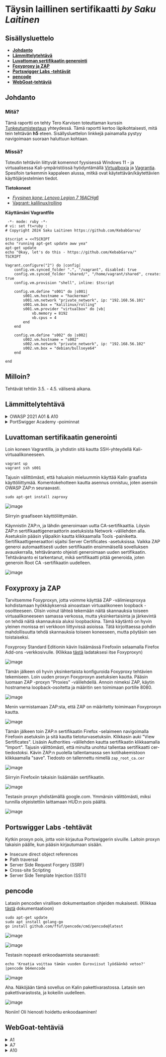 # Täysin laillinen sertifikaatti _by Saku Laitinen_

## Sisällysluettelo

- **[Johdanto](https://github.com/KebabGarva/Tunkeutumistestaus2024-bgu248/edit/main/h5.md#johdanto)**
- **[Lämmittelytehtävä](https://github.com/KebabGarva/Tunkeutumistestaus2024-bgu248/blob/main/h5.md#Lämmittelytehtävä)**
- **[Luvattoman sertifikaatin generointi](https://github.com/KebabGarva/Tunkeutumistestaus2024-bgu248/blob/main/h5.md#luvattoman-sertifikaatin-generointi)**
- **[Foxyproxy ja ZAP](https://github.com/KebabGarva/Tunkeutumistestaus2024-bgu248/blob/main/h5.md#foxyproxy-ja-zap)**
- **[Portswigger Labs -tehtävät](https://github.com/KebabGarva/Tunkeutumistestaus2024-bgu248/blob/main/h5.md#Portswigger-Labs--tehtävät)**
- **[pencode](https://github.com/KebabGarva/Tunkeutumistestaus2024-bgu248/blob/main/h5.md#pencode)**
- **[WebGoat-tehtäviä](https://github.com/KebabGarva/Tunkeutumistestaus2024-bgu248/blob/main/h5.md#WebGoat-tehtäviä)**

## Johdanto

### Mitä?

Tämä raportti on tehty Tero Karvisen toteuttaman kurssin [Tunkeutumistestaus](https://terokarvinen.com/2024/eettinen-hakkerointi-2024/) yhteydessä.
Tämä raportti kertoo läpikohtaisesti, mitä tein tehtävän **h5** eteen.
Sisällysluettelon linkkejä painamalla pystyy navigoimaan suoraan haluttuun kohtaan.

### Missä?

Toteutin tehtäviin liittyvät komennot fyysisessä Windows 11 - ja virtuaalisessa Kali-ympäristöissä hyödyntämällä [Virtualboxia](https://www.virtualbox.org/) ja [Vagrantia](https://developer.hashicorp.com/vagrant).
Spesifoin tarkemmin kappaleen alussa, mitkä ovat käytettävän/käytettävien käyttöjärjestelmien tiedot. 

**Tietokoneet**

- [*Fyysinen kone: Lenovo Legion 7 16ACHg6*](https://nanoreview.net/en/laptop/lenovo-legion-7-2021-amd?m=c.1_g.3_r.3_s.3)
- [Vagrant: kalilinux/rolling](https://app.vagrantup.com/kalilinux/boxes/rolling)

**Käyttämäni Vagrantfile**

```
 -*- mode: ruby -*-
# vi: set ft=ruby :
# Copyright 2024 Saku Laitinen https://github.com/KebabGarva/

$tscript = <<TSCRIPT
echo "running apt-get update aww yea"
apt-get update
echo "Okay, let's do this - https://github.com/KebabGarva/"
TSCRIPT

Vagrant.configure("2") do |config|
	config.vm.synced_folder ".", "/vagrant", disabled: true
	config.vm.synced_folder "shared/", "/home/vagrant/shared", create: true
	config.vm.provision "shell", inline: $tscript

	config.vm.define "s001" do |s001|
		s001.vm.hostname = "hackerman"
		s001.vm.network "private_network", ip: "192.168.56.101"
		s001.vm.box = "kalilinux/rolling"
		s001.vm.provider "virtualbox" do |vb|
			vb.memory = 8192
			vb.cpus = 4
		end
	end

	config.vm.define "s002" do |s002|
		s002.vm.hostname = "s002"
		s002.vm.network "private_network", ip: "192.168.56.102"
		s002.vm.box = "debian/bullseye64"
	end
	
end
```



## Milloin?

Tehtävät tehtiin 3.5. - 4.5. välisenä aikana.

## Lämmittelytehtävä

<details>

<summary>OWASP 2021 A01 & A10</summary>

### A01: Broken Access Control

- Kulunvalvonnan haavoittuvuus, joka tyypillisesti johtaa luvattomaan tietojen luovuttamiseen, muuttamiseen tai tuhoamiseen.
- Konkreettiset esimerkit haavoittuvasta kulunvalvonnat ovat esimerkiksi
  - Järjestelmää hallinnoivien ominaisuuksien myöntäminen liian kevyin perustein
  - URL-osoitteen muokkaaminen tai API-pyyntöjä muokkaavan hyökkäyksen käyttäminen
  - toisen tilin katselu tai muokkaamisen salliminen hyödyntämällä annettua yksilöllistä tunnusta
  - POST-, PUT- ja DELELTE -käyttöoikeuksien puuttuminen API:sta
  - etuoikeuksien korottamista esittämällä olevan kirjautunut tai toimivan järjestelmänvalvojana
  - Metatietojen, kuten JWT (JSON Web Token) -käyttöoikeustunnisteen manipulointi .
  - CORS (Cross-origin resource sharing) virheellinen määrittäminen johtaa luvattomaan API-pääsyyn luottamattomista lähteistä.
  - pakottamalla sivun antamaan pääsyn sivulla todentamattomalla käyttäjällä
 
https://owasp.org/Top10/A01_2021-Broken_Access_Control/
  
### A10: Server-Side Request Forgery (SSRF)

- SSRF-virhe ilmaantuu silloin, kun verkkosovellus hakee etäresursseja todentamatta käyttäjän toimittamaa URL -osoitetta.
  - Hyökkääjä voi virhettä hyväksikäyttämällä pakottaa verkkosovelluksen palauttamaan tietoja yrityksen sisäverkosta viallisen internettiin yhdistetyn palvelimen kautta.
- Kyseistä haavoittuvuutta käyttävät hyökkäykset yleistyvät kovaa vauhtia johtuen pilvipalveluihin laajasta siirtymisestä ja verkkojen arkkitehtuurien monimutkaistumisesta.
- Esimerkiksi API:n osoitteen muokkaaminen localhostiin on tyypillinen tapa toteuttaa SSRF-hyökkäys.

https://owasp.org/Top10/A10_2021-Server-Side_Request_Forgery_%28SSRF%29/

</details>

<details>

<summary>PortSwigger Academy -poiminnat</summary>

### Insecure direct object references (IDOR)

- Yksinkertaisimmillaan hyökkääjä muokkaa URL-osoitetta niin, että hän pääsee suoraan käsiksi haluamaan luvattomaan tiedostoon.
- Käytännössä koneen tietoja pääsee muokkaamaan suoraan internetistä.

https://portswigger.net/web-security/access-control/idor

### Path traversal
  
- Hyödyntää haavoittuvuutta HTML-protokollassa
  - Jos hyökkääjän pyyntöä ei validoida, hän voi pahimassa tapauksessa päästä tietokoneen salasanatiedostoihin käsiksi muokkaamalla ainoastaan URL-osoitetta.

https://portswigger.net/web-security/file-path-traversal

### Server-side template injection

- Hyökkääjä injektoi haittaohjelman, joka toteutetaan palvelinpuolella, verkkosivujen pohjan generoimismoottoriin
- Hyökkäysstä on vaikea havaita, koska hyökkääjä piilottaa dataa verkkosivujen pohjiin piilottaakseen datankäsittelyä.
  - Kyseiset injektiot toteutetaan ulkopuolelta, mutta pyyntöjä käsitellään palvelinpuolella 
  - Haittaohjelma voi pahimassa tapauksessa saada täyden hallinnan palvelimesta, koska hyökkääjä voi mielivaltaisesti komentaa mallimoottorin generoimaan hänelle pääsyoikeudet.
 
https://portswigger.net/web-security/server-side-template-injection

### Cross-site scripting (XSS)

- Hyökkääjä muokkaa esimerkiksi HTTP-pyyntöä toteuttamaan skriptin uhrin koneella.
  - Hyökkääjä lähettää uhrille muokatun URL-osoitteen, joka sisältää toteutettavan skriptin, joka komentaa käyttäjän selaimen esimerkiksi toteuttamaan haitallisen skriptin, joka ladataan toiselta palvelimelta.
 
https://portswigger.net/web-security/cross-site-scripting
  
</details>


## Luvattoman sertifikaatin generointi

Loin koneen Vagrantilla, ja yhdistin sitä kautta SSH-yhteydellä Kali-virtuaalikoneeseen.

```
vagrant up
vagrant ssh s001
```
Tajusin välittömästi, että haluaisin mieluummin käyttää Kalin graafista käyttöliittymää. Komentokehotteen kautta asennus onnistuu, joten asensin OWASP ZAP:n seuraavasti.

```
sudo apt-get install zaproxy
```

![image](https://github.com/KebabGarva/Tunkeutumistestaus2024-bgu248/assets/89390996/159fad5e-9dbb-42cc-a793-680f460e23ba)

Siirryin graafiseen käyttöliittymään. 


Käynnistin ZAP:n, ja lähdin generoimaan uutta CA-sertifikaattia. Löysin ZAP:n sertifikaattigeneraattorin asetuksista Network -välilehden alla. Asetuksiin pääsin yläpalkin kautta klikkaamalla Tools -painiketta. Sertifikaattigeneraattori sijaitsi Server Certificates -asetuksissa.  Vaikka ZAP generoi automaattisesti uuden sertifikaatin ensimmäisellä sovelluksen avauskerralla, tehtävänanto ohjeisti generoimaan uuden sertifikaatin. Tehtävänanto ei tarkentanut, mikä sertifikaatti pitää generoida, joten generoin Root CA -sertifikaatin uudelleen.

![image](https://github.com/KebabGarva/Tunkeutumistestaus2024-bgu248/assets/89390996/d1914fdf-f16c-4dea-ae8f-810ddb9ad3de)


## Foxyproxy ja ZAP

Tarvitsemme Foxyproxyn, jotta voimme käyttää ZAP -välimiesproxya kohdistamaan hyökkäyksensä ainoastaan virtuaalikoneen loopback -osoitteeseen. Olisin voinut lähteä tekemään näitä skannauksia toiseen virtuaalikoneeseen samassa verkossa, mutta yksinkertaisinta ja järkevintä on tehdä näitä skannauksia aluksi loopbackina. Tämä käytäntö on hyvin yleinen monissa eri verkkoon liittyvissä asioissa. Tätä kirjoittaessa pohdin mahdollisuutta tehdä skannauksia toiseen koneeseen, mutta pöytäsin sen toistaiseksi.

Foxyproxy Standard Editionin kävin lisäämässä Firefoxiin selaamalla Firefox Add-ons -verkkosivulle. (Klikkaa [tästä](https://addons.mozilla.org/en-US/firefox/addon/foxyproxy-standard/) ladataksesi itse Foxyproxyn)  

![image](https://github.com/KebabGarva/Tunkeutumistestaus2024-bgu248/assets/89390996/669682f4-28c1-45a1-84f5-037b4c5f8d29)

Tämän jälkeen oli hyvin yksinkertaista konfiguroida Foxyproxy tehtävien tekemiseen. Loin uuden proxyn Foxyproxyn asetuksien kautta. Pääsin luomaan ZAP -proxyn "Proxies" -välilehdellä. Annoin nimeksi ZAP, käytin hostnamena loopback-osoitetta ja määritin sen toimimaan portille 8080.


![image](https://github.com/KebabGarva/Tunkeutumistestaus2024-bgu248/assets/89390996/4b775dfa-dddc-4a43-8cad-c2229f3b0acc)

Menin varmistamaan ZAP:sta, että ZAP on määritetty toimimaan Foxyproxyn kautta.

![image](https://github.com/KebabGarva/Tunkeutumistestaus2024-bgu248/assets/89390996/599b3618-46a1-405b-9793-cc6a8eeed32b)

Tämän jälkeen toin ZAP:n sertifikaatin Firefox -selaimeen navigoimalla Firefoxin asetuksiin ja sitä kautta tietoturvasetuksiin. Klikkasin auki "View Sertificates". Lisäsin Authorities -välilehden kautta sertifikaatin klikkaamalla "Import". Tajusin välittömästi, että minulta unohtui tallentaa sertifikaatti cer-tiedostoksi. Kävin ZAP:n puolella tallentamassa sen kotihakemistoon klikkaamalla "save". Tiedosto on tallennettu nimellä `zap_root_ca.cer`

![image](https://github.com/KebabGarva/Tunkeutumistestaus2024-bgu248/assets/89390996/a33f5d13-391b-4439-8b4f-7152cb05b313)

Siirryin Firefoxiin takaisin lisäämään sertifikaatin. 

![image](https://github.com/KebabGarva/Tunkeutumistestaus2024-bgu248/assets/89390996/c28e15d1-1426-489e-9507-cb29135394c1)

Testasin proxyn yhdistämällä google.com. Ymmärsin välittömästi, miksi tunnilla ohjeistettiin laittamaan HUD:n pois päältä.

![image](https://github.com/KebabGarva/Tunkeutumistestaus2024-bgu248/assets/89390996/04660756-1ca6-4667-96f8-47eba33edcc7)


## Portswigger Labs -tehtävät

Kytkin proxyn pois, jotta voin kirjautua Portswiggerin sivuille. Laitoin proxyn takaisin päälle, kun pääsin kirjautumaan sisään.

<details>

<summary>Insecure direct object references</summary>

### Nopeaa IDOR -meininkiä

Tämä tehtävä oli itsestäänselvä. Testasin muutaman kerran, miten chat-logit tallentuvat. Testasin kaksi kertaa, ennen kun menin ZAP:n kautta katsomaan tuloksia. 

ZAP löysi download-transcript-hakemiston HTTP-pyyntöni kautta. Kiinnitin huomiota siihen, että ensimmäinen lataamani tiedosto on nimellä "2.txt", joten luonnollisesti halusin nähdä, onko "1.txt" -tiedostoa olemassa. 

![image](https://github.com/KebabGarva/Tunkeutumistestaus2024-bgu248/assets/89390996/93e205f9-fd99-4866-bb7a-0b4fed2128a2)

Kyseinen tiedosto on olemassa. Chatista näkyy selvästi carloksen salasana. Kopioin salasanan leikepöydälle, ja yritin kirjautua carloksen tilille.

![image](https://github.com/KebabGarva/Tunkeutumistestaus2024-bgu248/assets/89390996/f7357e94-24a2-47e2-9507-fae9512cb441)

![image](https://github.com/KebabGarva/Tunkeutumistestaus2024-bgu248/assets/89390996/a38aef3d-f26d-4e7f-84c3-92e41bb4d0a6)

Tehtävä onnistui! Nyt voin esimerkiksi päivittää sähköpostiosoitteen, ja käytännössä pölliä hänen tilinsä kokonaan.

</details>

<details>

<summary>Path traversal</summary>


### Simple case

Sain tehtävän tehtyä muokkaamalla pyyntöä palauttamaan `etc/passwd` -tiedoston. Kokeilin ensin absoluuttista polkua, mutta en onnistunut. Suhteellinen polku onnistui

![image](https://github.com/KebabGarva/Tunkeutumistestaus2024-bgu248/assets/89390996/2d32cf70-78f2-4e31-964b-2e71da189065)


![image](https://github.com/KebabGarva/Tunkeutumistestaus2024-bgu248/assets/89390996/aacb4879-77e3-4931-b702-e73bdeac8677)

![image](https://github.com/KebabGarva/Tunkeutumistestaus2024-bgu248/assets/89390996/48aadf98-2d90-4f8b-ad57-61a631429099)


### Traversal sequences blocked with absolute path bypass

Aijaa. Tässä otsikossa lukee, että pitää testata absoluuttista polkua hyödyntämällä. Toimin kuin edellisen tehtävän kaavalla, mutta tällä kertaa kokeilin ensimmäisenä absoluuttista polkua.

![image](https://github.com/KebabGarva/Tunkeutumistestaus2024-bgu248/assets/89390996/f7ca8094-f10a-481a-b485-fc6dbeb83036)

![image](https://github.com/KebabGarva/Tunkeutumistestaus2024-bgu248/assets/89390996/b135d62f-4c5b-454e-98fb-955e0ad1d893)

![image](https://github.com/KebabGarva/Tunkeutumistestaus2024-bgu248/assets/89390996/2dc8415c-392a-4f5b-a770-1d594c113faf)

Olin hyvin hämmentynyt, miksi absoluuttinen polku toimi tällä kertaa.


### Traversal sequences stripped non-recursively

Tehtävä ohjeistuksen perusteella oli käytettävä haavoittuvuuden puolustusta itseään vastaan eli `....//`. Puolustus poistaa aina kaksi pistettä ja kauttaviivan, joten lisäsin yksinkertaisesti kaksi pistettä ja kauttaviivan saadakseni `../` pyyntöön.

![image](https://github.com/KebabGarva/Tunkeutumistestaus2024-bgu248/assets/89390996/92c3e4e5-4d53-4183-92d7-8bbdc51ff77c)

![image](https://github.com/KebabGarva/Tunkeutumistestaus2024-bgu248/assets/89390996/b252ec95-dcac-427d-abc9-fba6e2868179)

</details>

<details>

<summary>Server Side Request Forgery (SSRF)</summary>

### Stockapi on hieman rikki

Manuaalisen pyyntöeditorin kautta pääsin muokkaamaan stockApi -parametrin loopback -osoitteeseen. ZAP teki tästä hyvin helppoa.

![image](https://github.com/KebabGarva/Tunkeutumistestaus2024-bgu248/assets/89390996/529da8ff-fdec-4abd-b770-ef61c083001f)


![image](https://github.com/KebabGarva/Tunkeutumistestaus2024-bgu248/assets/89390996/89d1c5bb-e21e-4517-8862-dc7ab14595ab)


![image](https://github.com/KebabGarva/Tunkeutumistestaus2024-bgu248/assets/89390996/4150ce5c-fc88-4891-8bb1-711908ad7595)

Sanoin hyvästit carlokselle.

![image](https://github.com/KebabGarva/Tunkeutumistestaus2024-bgu248/assets/89390996/7492f39d-7dde-473f-95a2-4dc6ee518fee)


</details>

<details>

<summary>Cross-site Scripting</summary>


### Reflected XSS into HTML context with nothing encoded

Tehtävänanto oli yksinkertainen, joten toimenpiteeni oli myös yksinkertainen. Kirjoitin hakukenttään `<script>alert('suuri operaatio buahahahhaah')</script>`

![image](https://github.com/KebabGarva/Tunkeutumistestaus2024-bgu248/assets/89390996/50a04565-df53-4cc0-9685-451e5019c1ba)

![image](https://github.com/KebabGarva/Tunkeutumistestaus2024-bgu248/assets/89390996/2b8968e2-08c7-44e3-9a3b-1d5935af4924)

### Stored XSS into HTML context with nothing encoded

Kommenttiosioon kirjoitin hauskan skriptin.

![image](https://github.com/KebabGarva/Tunkeutumistestaus2024-bgu248/assets/89390996/2fc8fbc3-7523-4273-aa50-b27144f7eb68)

![image](https://github.com/KebabGarva/Tunkeutumistestaus2024-bgu248/assets/89390996/58ee3097-bbbb-4987-a5c0-a8abee2bed8a)


</details>

<details>

<summary>Server Side Template Injection (SSTI)</summary>

### 

Jätin tämän viimeiseksi, koska kuulema tämä oli vaikein tehtävä. Portswiggerin dokumentaation mukaan voi injektoida erikoismerkkejä verkkopohjaan palauttaakseen kyseisen verkkopohjatyökalun. (Lainasin [tämän](https://portswigger.net/web-security/server-side-template-injection) artikkelin esimerkkiä.) Pistin `${{<%[%'"}}%\` kenttään.

![image](https://github.com/KebabGarva/Tunkeutumistestaus2024-bgu248/assets/89390996/7235bc96-c98b-42b5-ace4-667dd484cf42)

Django oli käytössä. Pistin googleen "Django secret key", ja tarkistin Djangon dokumentaatiosta funktion `SECRET_KEY` olevan olemassa.

![image](https://github.com/KebabGarva/Tunkeutumistestaus2024-bgu248/assets/89390996/c20be73f-1be8-44ec-8073-a7d8c15f2b3e)

![image](https://github.com/KebabGarva/Tunkeutumistestaus2024-bgu248/assets/89390996/58471197-41a1-4b3f-b978-cba854ca0542)

Kokeilin seuraavaa syötettä.

```
{{settings.SECRET_KEY}}
```
![image](https://github.com/KebabGarva/Tunkeutumistestaus2024-bgu248/assets/89390996/17988d86-bda5-4a8b-a2ff-6174b8a1b1bb)

Sieltähän se avain paljastui! Jes! 

![image](https://github.com/KebabGarva/Tunkeutumistestaus2024-bgu248/assets/89390996/f3dd89cd-47ae-4e9a-8ce2-f45e49f9fbb8)

</details>

## pencode

Latasin pencoden virallisen dokumentaation ohjeiden mukaisesti. (Klikkaa [tästä](https://github.com/ffuf/pencode) dokumentaatioon)

```
sudo apt-get update
sudo apt install golang-go
go install github.com/ffuf/pencode/cmd/pencode@latest
```
![image](https://github.com/KebabGarva/Tunkeutumistestaus2024-bgu248/assets/89390996/8e8e64af-9428-4908-aa79-e97499b451c0)

![image](https://github.com/KebabGarva/Tunkeutumistestaus2024-bgu248/assets/89390996/c1712a94-926f-4a51-8abc-7cbbcad77426)

Testasin nopeasti enkoodaamista seuraavasti:

```
echo 'Kroatia voittaa tämän vuoden Euroviisut lyödäänkö vetoo?' |pencode b64encode 
```

![image](https://github.com/KebabGarva/Tunkeutumistestaus2024-bgu248/assets/89390996/eff48d93-4cbb-4e96-a2d1-679bcb28d456)

Aha. Näköjään tämä sovellus on Kalin pakettivarastossa. Latasin sen pakettivarastosta, ja kokeilin uudelleen.

![image](https://github.com/KebabGarva/Tunkeutumistestaus2024-bgu248/assets/89390996/a68c00b5-f973-4c37-bf83-77bd7f93dcbf)

Noniin! Oli hienosti hoidettu enkoodaaminen!

## WebGoat-tehtäviä

<details>

<summary>A1</summary>

### Hijacking a session

Aluksi tehtävä tuntui ylitsepääsemättömältä, mutta sain lopulta ratkaistua sen. Jotta pystyisin kokeilemaan erilaisia tokeneja, minun oli generoitava ne. ZAP:iin piti ladata lisäosa kuin Token Generation and Analysis. Se generoi pseudosatunnaisesti valitseman evästeen perusteella erilaisia evästeitä.

![image](https://github.com/KebabGarva/Tunkeutumistestaus2024-bgu248/assets/89390996/9bd8b1cd-be44-4993-8c7c-61faa89487ec)

Käytin näitä asetuksia avaimien generointiin.

![image](https://github.com/KebabGarva/Tunkeutumistestaus2024-bgu248/assets/89390996/718229a8-ed47-43f1-a24f-c0e85d87287b)

```
cookie
hijack_cookie
check
30000
```
Tallensin tiedoston kotikansioon nimellä `tokens`. Tämän jälkeen luokittelin kaikki tokenit `sort` -komennolla

```
sort tokens
```
![image](https://github.com/KebabGarva/Tunkeutumistestaus2024-bgu248/assets/89390996/35dd0106-68a0-48b1-b2db-fbdffcd960f3)

![image](https://github.com/KebabGarva/Tunkeutumistestaus2024-bgu248/assets/89390996/e12b5057-3931-48ff-b957-822e802ed6da)

Tarkoitus oli löytää poikkeavuuksia evästeissä. Esimerkkinä on punaisella laatikoidut evästeet:

![image](https://github.com/KebabGarva/Tunkeutumistestaus2024-bgu248/assets/89390996/15e1f1a1-8724-4e87-bca3-300cab834916)

Ihan kuin noiden välistä puuttuisi numerosarja `6140566953025662312-1714867535094`. Ajattelin etukäteen, jos kyseinen numerosarja ei toimi, kasvattaisin numerosarjan toista osaa enintään yhdellä. Muuten numerosarjan toista osaa kasvatetaan siihen asti, kunnes se on yhtä suuri kuin alla olevan numerosarjan toisen osan numero. Esimerkiksi numeroa `1714867573` kasvatetaan yhdellä siihen asti, kunnes se on `1714867576`

![image](https://github.com/KebabGarva/Tunkeutumistestaus2024-bgu248/assets/89390996/092e1012-b72a-4b95-b222-72eef930d86b)

Requesterilla generoin pyynnön, johon pistin haluamani arvon evästeelle hijack_cookie. Bodyyn kirjoitin käyttäjänimi- ja salasana-arvot. 

Tällä logiikalla sain ratkaistua tämän tehtävän. Evästenumero `6140566953025662312-1714867535094` oli avain tehtävän ratkaisuun.


![image](https://github.com/KebabGarva/Tunkeutumistestaus2024-bgu248/assets/89390996/ab815547-7bf7-448a-8904-67d08d73cd9d)

### Insecure Direct Object References

`http://127.0.0.1:8888/WebGoat/IDOR/profile`

![image](https://github.com/KebabGarva/Tunkeutumistestaus2024-bgu248/assets/89390996/7124ddbc-a8dd-44cd-a0f3-793fb2d59b28)

HUOM!!

Johtuen WebGoatin epävakaasta toimimisesta, lopetin tehtävien tekemisen kesken, ja jatkan raportointia palautusajankohdan jälkeen.

![image](https://github.com/KebabGarva/Tunkeutumistestaus2024-bgu248/assets/89390996/151e997d-dba8-41fd-affc-fcda9a9dca75)

![image](https://github.com/KebabGarva/Tunkeutumistestaus2024-bgu248/assets/89390996/f3c4df96-52f9-493b-b819-69f3622b08c4)

Lopullinen tehtäväsaalis:

![image](https://github.com/KebabGarva/Tunkeutumistestaus2024-bgu248/assets/89390996/fa51a817-b6a5-45f2-9a57-1529fc036fcc)

Ainoastaan yksi jäi tekemättä

### Missing Function Level Access Control

Ensimmäisen tehtävän ohjeena oli löytää piilotettuja elementtejä. Avasin välittömästi Firefoxin kehittäjätyökalun, ja ei mennyt kauan kunnes löysin jotain epäilyttävää. Meni hetki tajuta, mitä piti vastata tehtävänantoon. Minun ei pitänyt antaa linkkiä vaan linkin oikealla puolella olevaa sisältöä. Tässä tapauksessa Users ja Config.

![image](https://github.com/KebabGarva/Tunkeutumistestaus2024-bgu248/assets/89390996/d7a9e0ae-ffbe-4fd6-b57d-16073cbbd101)

![image](https://github.com/KebabGarva/Tunkeutumistestaus2024-bgu248/assets/89390996/bed9f4c1-7ab9-4541-a820-a136ae6fa6c9)

Seuraavaksi tehtävän tarkoitus oli saada käyttäjien hashatut tiedot, ja palauttaa Jerryn hash vastaukseksi. Muokkasin GET -pyyntöä niin, että se palauttaa `WebGoat/access-control/users`. Ensin se ei toiminut, joten lisäsin sisältötyypin json.

![image](https://github.com/KebabGarva/Tunkeutumistestaus2024-bgu248/assets/89390996/cee43e39-1cfc-4950-aec2-187002681b11)


![image](https://github.com/KebabGarva/Tunkeutumistestaus2024-bgu248/assets/89390996/11beaa1f-f99c-4106-a163-f7cbe042c115)


![image](https://github.com/KebabGarva/Tunkeutumistestaus2024-bgu248/assets/89390996/81f981a9-65ae-4ad8-b380-ac10aaeb6f04)

Seuraavaksi tarkoituksena oli saada Jerryn hash uudelleen. Tällä kertaa aiemmin kokeiltu hyökkäystapa ei toimi enää. Loin ensin uuden käyttäjän admin-oikeuksilla. Lunttasin ensin vihjeistä suoraan, mutta loin toisen käyttäjän. Yritin sen jälkeen kirjautua uudella käyttäjällä, mutta kumpikaan ei toiminut. Ensimmäisessä näyttökuvassa on Request ja toisessa Response.

![image](https://github.com/KebabGarva/Tunkeutumistestaus2024-bgu248/assets/89390996/2961578d-2843-4739-bb83-cbaedb96f247)


![image](https://github.com/KebabGarva/Tunkeutumistestaus2024-bgu248/assets/89390996/23dc794e-0598-4f1d-9122-62313d339720)

Tältä näytti pettymys.

![image](https://github.com/KebabGarva/Tunkeutumistestaus2024-bgu248/assets/89390996/f1057539-0a73-450f-9b56-7f71182c4589)


Googletin hieman, ja törmäsin Githubissa olevaan lankaan. (Klikkaa [tästä](https://github.com/WebGoat/WebGoat/issues/1424) lankaan). Kokeilin antaa käyttäjälleni adminin oikeudet. Muokkasin payloadin seuraavanlaiseksi:

![image](https://github.com/KebabGarva/Tunkeutumistestaus2024-bgu248/assets/89390996/e12ff164-5f15-4737-92a5-25c70900df74)

Ajoin payloadin, mutta hämmennyin aivan valtavasti. Jostain syystä en voi tehdä mitään. Päätin luovuttaa ja jatkaa tehtävissä, koska labrassa ei pitäisi käydä näin. Ehkä se taitaa olla oikeasti rikki! :D

![image](https://github.com/KebabGarva/Tunkeutumistestaus2024-bgu248/assets/89390996/ca7e8da1-afdf-4de5-a037-7f8e58d64524)

</details>

<details>

<summary>A7</summary>

### Authentication Bypasses

Tarkoitus oli läpäistä suojaus kaksivaiheisen tunnistautumisen läpi. Suojaus käytti turvakysymystä suojana. Sen pystyi ohittamaan varsin yksinkertaisesti. Muokkasin POST-pyynnön niin, että poistin vastaukset kokonaan.

![image](https://github.com/KebabGarva/Tunkeutumistestaus2024-bgu248/assets/89390996/0b60d7ed-e1a5-4823-9a97-b1a01023c45e)

Pooof...

![image](https://github.com/KebabGarva/Tunkeutumistestaus2024-bgu248/assets/89390996/9d8f8ce1-ab33-4b2b-a555-97d51023146e)

Lähdin toteuttamaan payloadin, mutta se ei toiminut. Kelasin, että miksi tämä on näin. Se olisi ollut mahtavaa, jos olisi ollut minkäänlaista vinkkiä siihen, että "setquestions" on oltava olemassa. Tajusin tämän vasta useiden minuuttien säätämisen kautta. Se lopulta toimi. Pystyin laittamaan minkä tahansa arvon setquestions:n taakse.

![image](https://github.com/KebabGarva/Tunkeutumistestaus2024-bgu248/assets/89390996/359d0c11-7722-4f12-aef0-c037a57321b1)

![image](https://github.com/KebabGarva/Tunkeutumistestaus2024-bgu248/assets/89390996/65815539-42d9-47e4-a20c-12e51801fad1)

### Insecure login

Kirjaimellisesti painoin Log in, ja ZAP:iin tuli suoraan käyttäjätiedot.

![image](https://github.com/KebabGarva/Tunkeutumistestaus2024-bgu248/assets/89390996/5df63669-e8d2-4019-917e-10e543abf83d)

![image](https://github.com/KebabGarva/Tunkeutumistestaus2024-bgu248/assets/89390996/d79cf909-099a-4ae1-b53a-2137481d6e73)

</details>


<details>

<summary>A10</summary>

### Server-Side Request Forgery

Repesin nauramaan, kun Tom tuli näytölle. Tajusin välittömästi mennä ZAP:iin ja muuttaa pyyntö `url=images%2Ftom.png` niin, että tomin sijaan on jerry.

![image](https://github.com/KebabGarva/Tunkeutumistestaus2024-bgu248/assets/89390996/2d7d77f6-1d53-40ca-8fa3-35ab27cefbb9)

![image](https://github.com/KebabGarva/Tunkeutumistestaus2024-bgu248/assets/89390996/bb9f2a05-e45b-47e8-a3a3-c1dab97d1c19)

Tämän jälkeen minun piti muuttaa pyyntöä niin, että palvelin saa tiedot osoitteesta http://ifconfig.pro . 

![image](https://github.com/KebabGarva/Tunkeutumistestaus2024-bgu248/assets/89390996/2a3b50f1-5abf-4e6a-921a-5b90d6abb6f3)

[See me slayyyy](https://www.youtube.com/embed/8Wi7fhswoBA?si=v_TmqhAEXcSUx7c7&amp;start=30&end=36)

</details>
